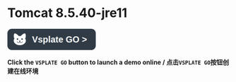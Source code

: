 # Tomcat 8.5.40-jre11

<a href="https://www.vsplate.com/?docker-compose=https://github.com/vsplate/dcenvs/tomcat/8.5.40-jre11"><img alt="VSPLATE GO" src="https://raw.githubusercontent.com/vsplate/images/master/vsgo_btn.png" width="200px"></a>

**Click the `VSPLATE GO` button to launch a demo online / 点击`VSPLATE GO`按钮创建在线环境**